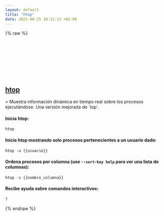 ```yaml
---
layout: default
title: "htop"
date: 2021-06-25 18:12:13 +02:00
---
```

{% raw %}
<h2 id="htop">
  <a href="/es/common/htop.html">htop</a> <a href="#htop"><svg class="icon">
    <use href="/assets/images/unicode_sprite.svg#link" />
  </svg></a>
</h2>
> Muestra información dinámica en tiempo real sobre los procesos ejecutándose. Una versión mejorada de `top`.

#### Inicia htop:
```shell
htop
```
#### Inicia htop mostrando solo procesos pertenecientes a un usuario dado:
```shell
htop -u {{usuario}}
```
#### Ordena procesos por columna (use `--sort-key help` para ver una lista de columnas):
```shell
htop -s {{nombre_columna}}
```
#### Recibe ayuda sobre comandos interactivos:
```shell
?
```
{% endraw %}